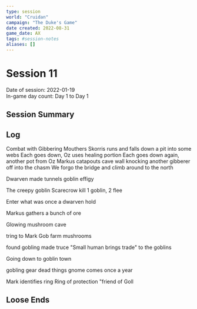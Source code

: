 ```yaml
---
type: session
world: "Cruidan"
campaign: "The Duke's Game"
date created: 2022-08-31
game_date: AX
tags: #session-notes
aliases: []
---
```

# Session 11
Date of session: 2022-01-19  
In-game day count: Day 1 to Day 1  

## Session Summary

## Log
Combat with Gibbering Mouthers
Skorris runs and falls down a pit into some webs
Each goes down, Oz uses healing portion
Each goes down again, another pot from Oz
Markus catapouts cave wall knocking another gibberer off into the chasm
We forgo the bridge and climb around to the north

Dwarven made tunnels
goblin effigy

The creepy goblin Scarecrow
kill 1 goblin, 2 flee

Enter what was once a dwarven hold

Markus gathers a bunch of ore

Glowing mushroom cave

tring to Mark
Gob farm mushrooms

found gobling made truce
"Small human brings trade" to the goblins

Going down to goblin town

gobling gear dead things
gnome comes once a year

Mark identifies ring Ring of protection
"friend of Goll


## Loose Ends

